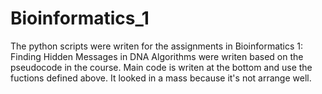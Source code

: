 # Bioinformatics_1
The python scripts were writen for the assignments in Bioinformatics 1: Finding Hidden Messages in DNA 
Algorithms were writen based on the pseudocode in the course. Main code is writen at the bottom and use the fuctions defined above.
It looked in a mass because it's not arrange well.
